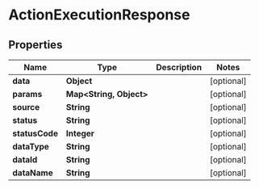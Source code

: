 

# ActionExecutionResponse


## Properties

| Name | Type | Description | Notes |
|------------ | ------------- | ------------- | -------------|
|**data** | **Object** |  |  [optional] |
|**params** | **Map&lt;String, Object&gt;** |  |  [optional] |
|**source** | **String** |  |  [optional] |
|**status** | **String** |  |  [optional] |
|**statusCode** | **Integer** |  |  [optional] |
|**dataType** | **String** |  |  [optional] |
|**dataId** | **String** |  |  [optional] |
|**dataName** | **String** |  |  [optional] |




